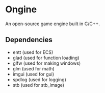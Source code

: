 # Ongine
An open-source game engine built in C/C++.

## Dependencies
* entt (used for ECS)
* glad (used for function loading)
* glfw (used for making windows)
* glm (used for math)
* imgui (used for gui)
* spdlog (used for logging)
* stb (used for stb_image)